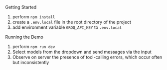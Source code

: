 Getting Started
1. perform `npm install`
2. create a `.env.local` file in the root directory of the project
3. add environment variable `GROQ_API_KEY` to `.env.local`

Running the Demo
1. perform `npm run dev`
2. Select models from the dropdown and send messages via the input
3. Observe on server the presence of tool-calling errors, which occur often but inconsistently
